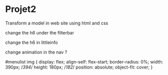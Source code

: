 # Projet2
Transform a model in web site using html and css

change the h6 under the filterbar

change the h6 in littleinfo

change animation in the nav ?


#menulist img {
    display: flex;
    align-self: flex-start;
    border-radius: 0%;
    width: 390px;
    /*394*/
    height: 180px;
    /*182*/
    position: absolute;
    object-fit: cover;
}